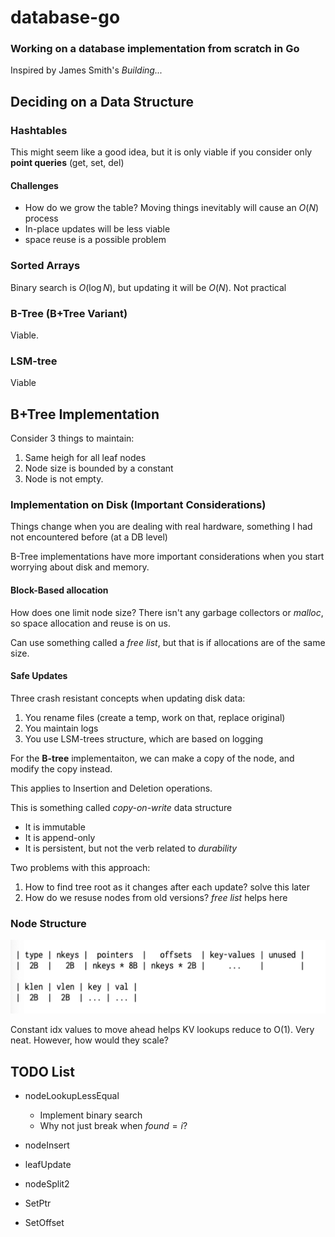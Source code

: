 # database-go
### Working on a database implementation from scratch in Go
Inspired by James Smith's *Building...*

## Deciding on a Data Structure

### Hashtables
This might seem like a good idea, but it is only viable if you consider only **point queries** (get, set, del)

#### Challenges

- How do we grow the table? Moving things inevitably will cause an $O(N)$ process
- In-place updates will be less viable
- space reuse is a possible problem

### Sorted Arrays
Binary search is $O(\log N)$, but updating it will be $O(N)$. Not practical

### B-Tree (B+Tree Variant)
Viable.

### LSM-tree
Viable


## B+Tree Implementation

Consider 3 things to maintain:
1. Same heigh for all leaf nodes
2. Node size is bounded by a constant
3. Node is not empty.


### Implementation on Disk (Important Considerations)

Things change when you are dealing with real hardware, something I had not encountered before (at a DB level)

B-Tree implementations have more important considerations when you start worrying about disk and memory.

#### Block-Based allocation

How does one limit node size? There isn't any garbage collectors or *malloc*, so space allocation and reuse is on us.

Can use something called a *free list*, but that is if allocations are of the same size.

#### Safe Updates

Three crash resistant concepts when updating disk data:
1. You rename files (create a temp, work on that, replace original)
2. You maintain logs
3. You use LSM-trees structure, which are based on logging

For the **B-tree** implementaiton, we can make a copy of the node, and modify the copy instead.

This applies to Insertion and Deletion operations.

This is something called *copy-on-write* data structure
- It is immutable
- It is append-only
- It is persistent, but not the verb related to *durability*

Two problems with this approach:
1. How to find tree root as it changes after each update? solve this later
2. How do we resuse nodes from old versions? *free list* helps here

### Node Structure

![alt text](images/image.png)

Constant idx values to move ahead helps KV lookups reduce to O(1). Very neat. However, how would they scale?


## TODO List

- nodeLookupLessEqual
    - Implement binary search
    - Why not just break when $found = i$?

- nodeInsert
- leafUpdate
- nodeSplit2
- SetPtr
- SetOffset